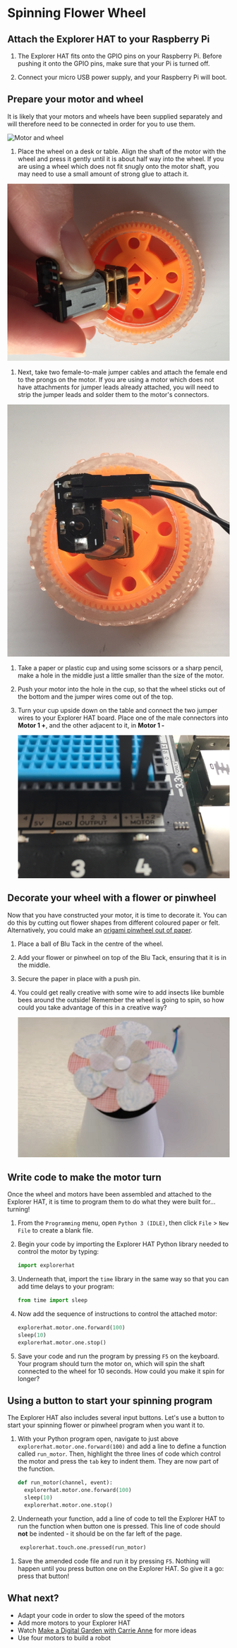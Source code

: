 # Spinning Flower Wheel

## Attach the Explorer HAT to your Raspberry Pi

1. The Explorer HAT fits onto the GPIO pins on your Raspberry Pi. Before pushing it onto the GPIO pins, make sure that your Pi is turned off.

1. Connect your micro USB power supply, and your Raspberry Pi will boot.

## Prepare your motor and wheel

It is likely that your motors and wheels have been supplied separately and will therefore need to be connected in order for you to use them.

  ![Motor and wheel](images/components.png)

1. Place the wheel on a desk or table. Align the shaft of the motor with the wheel and press it gently until it is about half way into the wheel. If you are using a wheel which does not fit snugly onto the motor shaft, you may need to use a small amount of strong glue to attach it.

  ![Attach the motor](images/attach-motor.png)

1. Next, take two female-to-male jumper cables and attach the female end to the prongs on the motor. If you are using a motor which does not have attachments for jumper leads already attached, you will need to strip the jumper leads and solder them to the motor's connectors.

  ![Attach the jumper leads](images/female-jumper-motor.png)

1. Take a paper or plastic cup and using some scissors or a sharp pencil, make a hole in the middle just a little smaller than the size of the motor.

1. Push your motor into the hole in the cup, so that the wheel sticks out of the bottom and the jumper wires come out of the top.

1. Turn your cup upside down on the table and connect the two jumper wires to your Explorer HAT board. Place one of the male connectors into **Motor 1 +**, and the other adjacent to it, in **Motor 1 -**

    ![Connect the Explorer HAT](images/connect-hat.png)

## Decorate your wheel with a flower or pinwheel

Now that you have constructed your motor, it is time to decorate it. You can do this by cutting out flower shapes from different coloured paper or felt. Alternatively, you could make an [origami pinwheel out of paper](http://www.wikihow.com/Make-an-Origami-Pinwheel).

1. Place a ball of Blu Tack in the centre of the wheel.

1. Add your flower or pinwheel on top of the Blu Tack, ensuring that it is in the middle.

1. Secure the paper in place with a push pin.

1. You could get really creative with some wire to add insects like bumble bees around the outside! Remember the wheel is going to spin, so how could you take advantage of this in a creative way?

    ![Flower decorated cup](images/flower-cup.png)

## Write code to make the motor turn

Once the wheel and motors have been assembled and attached to the Explorer HAT, it is time to program them to do what they were built for... turning!

1. From the `Programming` menu, open `Python 3 (IDLE)`, then click `File` > `New File` to create a blank file.

1. Begin your code by importing the Explorer HAT Python library needed to control the motor by typing:

    ```python
    import explorerhat
    ```

1. Underneath that, import the `time` library in the same way so that you can add time delays to your program:

    ```python
    from time import sleep
    ```

1. Now add the sequence of instructions to control the attached motor:

    ```python
    explorerhat.motor.one.forward(100)
    sleep(10)
    explorerhat.motor.one.stop()
    ```

1. Save your code and run the program by pressing `F5` on the keyboard. Your program should turn the motor on, which will spin the shaft connected to the wheel for 10 seconds. How could you make it spin for longer?

## Using a button to start your spinning program

The Explorer HAT also includes several input buttons. Let's use a button to start your spinning flower or pinwheel program when you want it to.

1. With your Python program open, navigate to just above `explorerhat.motor.one.forward(100)` and add a line to define a function called `run_motor`. Then, highlight the three lines of code which control the motor and press the `tab` key to indent them. They are now part of the function.

    ```python
    def run_motor(channel, event):
      explorerhat.motor.one.forward(100)
      sleep(10)
      explorerhat.motor.one.stop()
    ```
1. Underneath your function, add a line of code to tell the Explorer HAT to run the function when button one is pressed. This line of code should **not** be indented - it should be on the far left of the page.

  ```python
      explorerhat.touch.one.pressed(run_motor)
  ```

1. Save the amended code file and run it by pressing `F5`. Nothing will happen until you press button one on the Explorer HAT. So give it a go: press that  button!

## What next?

- Adapt your code in order to slow the speed of the motors
- Add more motors to your Explorer HAT
- Watch [Make a Digital Garden with Carrie Anne](https://www.youtube.com/watch?v=4Fs7y7gZIag) for more ideas
- Use four motors to build a robot
